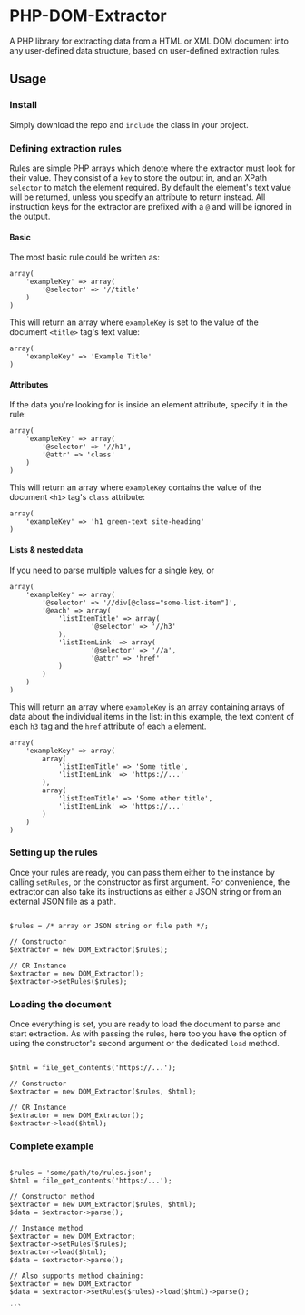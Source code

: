 # PHP-DOM-Extractor

A PHP library for extracting data from a HTML or XML DOM document into any user-defined data structure, based on user-defined extraction rules. 

## Usage

### Install

Simply download the repo and `include` the class in your project.

### Defining extraction rules

Rules are simple PHP arrays which denote where the extractor must look for their value. They consist of a `key` to store the output in, and an XPath `selector` to match the element required. By default the element's text value will be returned, unless you specify an attribute to return instead. All instruction keys for the extractor are prefixed with a `@` and will be ignored in the output.

#### Basic

The most basic rule could be written as:

```
array(
	'exampleKey' => array(
		'@selector' => '//title'
	)
)
```

This will return an array where `exampleKey` is set to the value of the document `<title>` tag's text value:

```
array(
	'exampleKey' => 'Example Title'
)
```

#### Attributes

If the data you're looking for is inside an element attribute, specify it in the rule:

```
array(
	'exampleKey' => array(
		'@selector' => '//h1',
		'@attr' => 'class'
	)
)
```

This will return an array where `exampleKey` contains the value of the document `<h1>` tag's `class` attribute:

```
array(
	'exampleKey' => 'h1 green-text site-heading'
)
```

#### Lists & nested data

If you need to parse multiple values for a single key, or 

```
array(
	'exampleKey' => array(
		'@selector' => '//div[@class="some-list-item"]',
		'@each' => array(
			'listItemTitle' => array(
					'@selector' => '//h3'
			),
			'listItemLink' => array(
					'@selector' => '//a',
					'@attr' => 'href'
			)
		)
	)
)
```

This will return an array where `exampleKey` is an array containing arrays of data about the individual items in the list: in this example, the text content of each `h3` tag and the `href` attribute of each `a` element.

```
array(
	'exampleKey' => array(
		array(
			'listItemTitle' => 'Some title',
			'listItemLink' => 'https://...'
		),
		array(
			'listItemTitle' => 'Some other title',
			'listItemLink' => 'https://...'
		)
	)
)
```

### Setting up the rules

Once your rules are ready, you can pass them either to the instance by calling `setRules`, or the constructor as first argument. For convenience, the extractor can also take its instructions as either a JSON string or from an external JSON file as a path.

```

$rules = /* array or JSON string or file path */;

// Constructor 
$extractor = new DOM_Extractor($rules);

// OR Instance
$extractor = new DOM_Extractor();
$extractor->setRules($rules);

```

### Loading the document

Once everything is set, you are ready to load the document to parse and start extraction. As with passing the rules, here too you have the option of using the constructor's second argument or the dedicated `load` method.

```

$html = file_get_contents('https://...');

// Constructor 
$extractor = new DOM_Extractor($rules, $html);

// OR Instance
$extractor = new DOM_Extractor();
$extractor->load($html);

```

### Complete example

```

$rules = 'some/path/to/rules.json';
$html = file_get_contents('https:/...');

// Constructor method
$extractor = new DOM_Extractor($rules, $html);
$data = $extractor->parse();

// Instance method
$extractor = new DOM_Extractor;
$extractor->setRules($rules);
$extractor->load($html);
$data = $extractor->parse();

// Also supports method chaining:
$extractor = new DOM_Extractor
$data = $extractor->setRules($rules)->load($html)->parse();

˙``